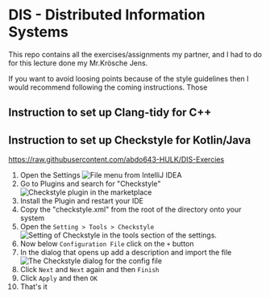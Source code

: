# DIS - Distributed Information SystemsThis repo contains all the exercises/assignments my partner, and I had to do for this lecture done my Mr.Krösche Jens.If you want to avoid loosing points because of the style guidelinesthen I would recommend following the coming instructions.Those ## Instruction to set up Clang-tidy for C++## Instruction to set up Checkstyle for Kotlin/Javahttps://raw.githubusercontent.com/abdo643-HULK/DIS-Exercies1. Open the Settings![File menu from IntelliJ IDEA](https://raw.githubusercontent.com/abdo643-HULK/DIS-Exercies/images/open-settings.png)2. Go to Plugins and search for "Checkstyle"![Checkstyle plugin in the marketplace](https://raw.githubusercontent.com/abdo643-HULK/DIS-Exercies/images/checkstyle-download.png)3. Install the Plugin and restart your IDE4. Copy the "checkstyle.xml" from the root of the directory onto your system5. Open the `Setting > Tools > Checkstyle`![Setting of Checkstyle in the tools section of the settings.](https://raw.githubusercontent.com/abdo643-HULK/DIS-Exercies/images/checkstyle-config.png)6. Now below `Configuration File` click on the `+` button7. In the dialog that opens up add a description and import the file![The Checkstyle dialog for the config file](https://raw.githubusercontent.com/abdo643-HULK/DIS-Exercies/images/import-checkstyle.png)8. Click `Next` and `Next` again and then `Finish`9. Click `Apply` and then `OK`10. That's it